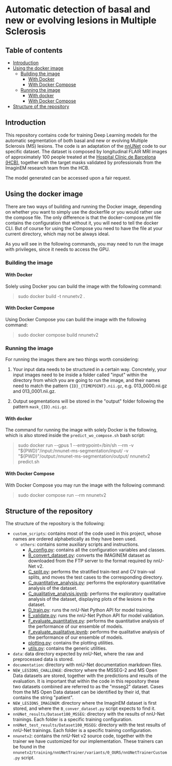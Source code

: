 ﻿# Automatic detection of basal and new or evolving lesions in Multiple Sclerosis

## Table of contents
<!-- TOC -->
  * [Introduction](#introduction)
  * [Using the docker image](#using-the-docker-image)
    * [Building the image](#building-the-image)
      * [With Docker](#with-docker)
      * [With Docker Compose](#with-docker-compose)
    * [Running the image](#running-the-image)
      * [With docker](#with-docker-1)
      * [With Docker Compose](#with-docker-compose-1)
  * [Structure of the repository](#structure-of-the-repository)
<!-- TOC -->

## Introduction

This repository contains code for training Deep Learning models
for the automatic segmentation of both basal and new or evolving Multiple Sclerosis (MS) lesions.
The code is an adaptation of the [nnUNet](https://github.com/MIC-DKFZ/nnUNet) code to our specific dataset.
The dataset is composed by longitudinal FLAIR MRI images of approximately 100 people treated at
the [Hospital Clínic de Barcelona (HCB)](https://www.clinicbarcelona.org/),
together with the target masks validated by professionals from the ImaginEM research team from the HCB.

The model generated can be accessed upon a fair request.

## Using the docker image

There are two ways of building and running the Docker image,
depending on whether you want to simply use the dockerfile
or you would rather use the compose file.
The only difference is that the docker-compose.yml file contains
the configuration that without it,
you will need to tell the docker CLI.
But of course for using the Compose you need to have the file at your current directory,
which may not be always ideal.

As you will see in the following commands,
you may need to run the image with privileges,
since it needs to access the GPU.

### Building the image

#### With Docker

Solely using Docker you can build the image with the following command:

> sudo docker build -t nnunetv2 .

#### With Docker Compose

Using Docker Compose you can build the image with the following command:

> sudo docker compose build nnunetv2

### Running the image

For running the images there are two things worth considering:

1. Your input data needs to be structured in a certain way.
   Concretely, your input images need to be inside a folder called "input"
   within the directory from which you are going to run the image,
   and their names need to match the pattern `{ID}_{TIMEPOINT}.nii.gz`,
   e.g. 013_0000.nii.gz and 013_0001.nii.gz.

2. Output segmentations will be stored in the "output" folder following the pattern `mask_{ID}.nii.gz`.

#### With docker

The command for running the image with solely Docker is the following,
which is also stored inside the `predict_wo_compose.sh` bash script:

> sudo docker run --gpus 1 --entrypoint=/bin/sh --rm
> -v "${PWD}"/input:/nnunet-ms-segmentation/input/
> -v "${PWD}"/output:/nnunet-ms-segmentation/output/
> nnunetv2 predict.sh

#### With Docker Compose

With Docker Compose you may run the image with the following command:

> sudo docker compose run --rm nnunetv2

## Structure of the repository

The structure of the repository is the following:

+ `custom_scripts`: contains most of the code used in this project,
  whose names are ordered alphabetically as they have been used.
    - `others`: contains some auxiliary scripts and instructions.
        - [A_config.py](custom_scripts/A_config.py): contains all the configuration variables and classes.
        - [B_convert_dataset.py](custom_scripts/B_convert_dataset.py): converts the IMAGINEM dataset as downloaded
          from the FTP server to the format required by nnU-Net v2.
        - [C_split.py](custom_scripts/C_split.py): performs the stratified train-test and CV train-val splits,
          and moves the test cases to the corresponding directory.
        - [C_quantitative_analysis.py](custom_scripts/C_quantitative_analysis.py): performs the exploratory
          quantitative analysis of the dataset.
        - [C_qualitative_analysis.ipynb](custom_scripts/C_qualitative_analysis.ipynb): performs the exploratory
          qualitative analysis of the dataset,
          displaying plots of the lesions in the dataset.
        - [D_train.py](custom_scripts/D_train.py): runs the nnU-Net Python API for model training.
        - [E_validate.py](custom_scripts/E_validate.py): runs the nnU-Net Python API for model validation.
        - [F_evaluate_quantitative.py](custom_scripts/F_evaluate_quantitative.py): performs the quantitative analysis
          of the performance of our ensemble of models.
        - [F_evaluate_qualitative.ipynb](custom_scripts/F_evaluate_qualitative.ipynb): performs the qualitative
          analysis of the performance of our ensemble of models.
        - [plotting.py](custom_scripts/plotting.py): contains the plotting utilities.
        - [utils.py](custom_scripts/utils.py): contains the generic utilities.
+ `data`: data directory expected by nnU-Net, where the raw and preprocessed data is stored.
+ `documentation`: directory with nnU-Net documentation markdown files.
+ `NEW_LESIONS_CHALLENGE`: directory where the MSSEG-2 and MS Open Data datasets are stored,
  together with the predictions and results of the evaluation.
  It is important that within the code in this repository
  these two datasets combined are referred to as the "msseg2" dataset.
  Cases from the MS Open Data dataset can be identified by their id,
  that contains the string "patient".
+ `NEW_LESIONS_IMAGINEM`: directory where the ImaginEM dataset is first stored,
  and where the `B_conver_dataset.py` script expects to find it.
+ `nnUNet_results/Dataset100_MSSEG`: directory with the results of nnU-Net trainings. Each folder is a specific training
  configuration.
+ `nnUNet_test_results/Dataset100_MSSEG`: directory with the test results of nnU-Net trainings. Each folder is a
  specific training configuration.
+ `nnunetv2`: contains the nnU-Net v2 source code, together with the trainer we have customized for our implementation.
  These trainers can be found in the `nnunetv2/training/nnUNetTrainer/variants/0_OURS/nnUNetTrainerCustom.py` script.
